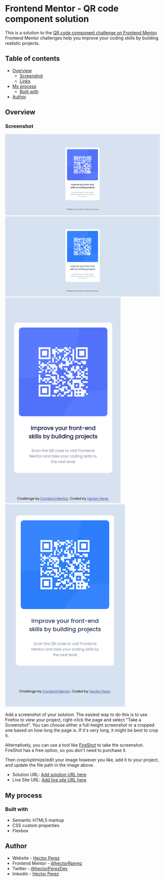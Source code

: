 # Frontend Mentor - QR code component solution

This is a solution to the [QR code component challenge on Frontend Mentor](https://www.frontendmentor.io/challenges/qr-code-component-iux_sIO_H). Frontend Mentor challenges help you improve your coding skills by building realistic projects.

## Table of contents

- [Overview](#overview)
  - [Screenshot](#screenshot)
  - [Links](#links)
- [My process](#my-process)
  - [Built with](#built-with)
- [Author](#author)

## Overview

### Screenshot

![](./images/screenshot/desktop.png)
![](./images/screenshot/desktop-firefox.png)
![](./images/screenshot/mobil.png)
![](./images/screenshot/mobil-firefox.png)

Add a screenshot of your solution. The easiest way to do this is to use Firefox to view your project, right-click the page and select "Take a Screenshot". You can choose either a full-height screenshot or a cropped one based on how long the page is. If it's very long, it might be best to crop it.

Alternatively, you can use a tool like [FireShot](https://getfireshot.com/) to take the screenshot. FireShot has a free option, so you don't need to purchase it.

Then crop/optimize/edit your image however you like, add it to your project, and update the file path in the image above.

- Solution URL: [Add solution URL here](https://your-solution-url.com)
- Live Site URL: [Add live site URL here](https://hectorrperez.github.io/QR-code-component-challenge-hub/)

## My process

### Built with

- Semantic HTML5 markup
- CSS custom properties
- Flexbox

## Author

- Website - [Hector Perez](https://hectorrperez.github.io/portafolio_hector/)
- Frontend Mentor - [@hectorRperez](https://www.frontendmentor.io/profile/hectorRperez)
- Twitter - [@hectorPerezDev](https://twitter.com/hectorPerezDev)
- linkedin - [Hector Perez](https://www.linkedin.com/in/hector-perez-56475ab5/)
